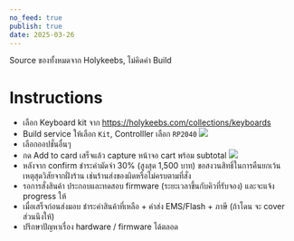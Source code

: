 ```yaml
---
no_feed: true
publish: true
date: 2025-03-26
---
```


Source ของทั้งหมดจาก Holykeebs, ไม่คิดค่า Build
# Instructions
- เลือก Keyboard kit จาก https://holykeebs.com/collections/keyboards
- Build service ให้เลือก `Kit`, Controlller เลือก `RP2040`
![](0-Inbox/attachments/Vivaldi%202025-03-26%2017.12.54.png)
- เลือกออปชั่นอื่นๆ
- กด Add to card เสร็จแล้ว capture หน้าจอ cart พร้อม subtotal
![](0-Inbox/attachments/Vivaldi%202025-03-26%2017.17.35.png)
- หลังจาก confirm ชำระค่ามัดจำ 30% (สูงสุด 1,500 บาท) ขอสงวนสิทธิ์ในการคืนยกเว้นเหตุสุดวิสัยจากฝั่งร้าน เช่นร้านส่งของผิดหรือไม่ครบตามที่สั่ง
- รอการสั่งสินค้า ประกอบและทดสอบ firmware (ระยะเวลาขึ้นกับคิวที่รับจอง) และจะแจ้ง progress ให้
- เมื่อเสร็จก่อนส่งมอบ ชำระค่าสินค้าที่เหลือ + ค่าส่ง EMS/Flash + ภาษี (ถ้าโดน จะ cover ส่วนนึงให้)
- ปรึกษาปัญหาเรื่อง hardware / firmware ได้ตลอด